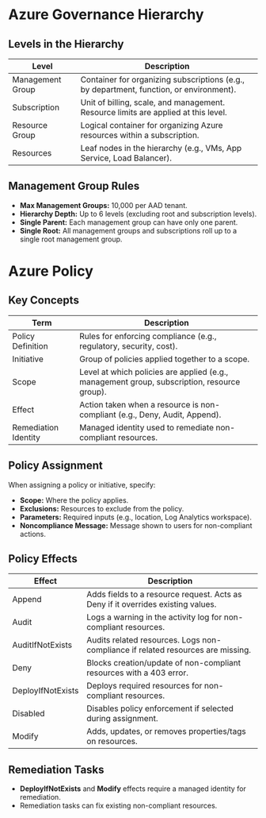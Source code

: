 # Azure Governance Hierarchy
## Levels in the Hierarchy
| **Level**            | **Description**                                                                 |
|-----------------------|---------------------------------------------------------------------------------|
| Management Group     | Container for organizing subscriptions (e.g., by department, function, or environment). |
| Subscription         | Unit of billing, scale, and management. Resource limits are applied at this level. |
| Resource Group       | Logical container for organizing Azure resources within a subscription.         |
| Resources            | Leaf nodes in the hierarchy (e.g., VMs, App Service, Load Balancer).           |

## Management Group Rules
- **Max Management Groups:** 10,000 per AAD tenant.
- **Hierarchy Depth:** Up to 6 levels (excluding root and subscription levels).
- **Single Parent:** Each management group can have only one parent.
- **Single Root:** All management groups and subscriptions roll up to a single root management group.

# Azure Policy
## Key Concepts
| **Term**               | **Description**                                                                 |
|-------------------------|---------------------------------------------------------------------------------|
| Policy Definition      | Rules for enforcing compliance (e.g., regulatory, security, cost).             |
| Initiative             | Group of policies applied together to a scope.                                 |
| Scope                  | Level at which policies are applied (e.g., management group, subscription, resource group). |
| Effect                 | Action taken when a resource is non-compliant (e.g., Deny, Audit, Append).     |
| Remediation Identity   | Managed identity used to remediate non-compliant resources.                    |

## Policy Assignment
When assigning a policy or initiative, specify:
- **Scope:** Where the policy applies.
- **Exclusions:** Resources to exclude from the policy.
- **Parameters:** Required inputs (e.g., location, Log Analytics workspace).
- **Noncompliance Message:** Message shown to users for non-compliant actions.

## Policy Effects
| **Effect**             | **Description**                                                                 |
|-------------------------|---------------------------------------------------------------------------------|
| Append                 | Adds fields to a resource request. Acts as Deny if it overrides existing values. |
| Audit                  | Logs a warning in the activity log for non-compliant resources.                |
| AuditIfNotExists       | Audits related resources. Logs non-compliance if related resources are missing. |
| Deny                   | Blocks creation/update of non-compliant resources with a 403 error.            |
| DeployIfNotExists      | Deploys required resources for non-compliant resources.                        |
| Disabled               | Disables policy enforcement if selected during assignment.                     |
| Modify                 | Adds, updates, or removes properties/tags on resources.                        |

## Remediation Tasks
- **DeployIfNotExists** and **Modify** effects require a managed identity for remediation.
- Remediation tasks can fix existing non-compliant resources.

